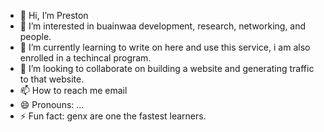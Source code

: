 - 👋 Hi, I’m Preston
- 👀 I’m interested in buainwaa development, research, networking, and people. 
- 🌱 I’m currently learning to write on here and use this service, i am also enrolled in a techincal program.
- 💞️ I’m looking to collaborate on building a website and generating traffic to that website.   
- 📫 How to reach me email 
- 😄 Pronouns: ...
- ⚡ Fun fact: genx are one the fastest learners.

<!---
